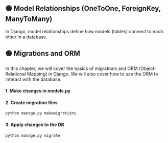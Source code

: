 ## 🟢 Model Relationships (OneToOne, ForeignKey, ManyToMany)
In Django, model relationships define how models (tables) connect to each other in a database.


## 🟢 Migrations and ORM
In this chapter, we will cover the basics of migrations and ORM (Object-Relational Mapping)
in Django. We will also cover how to use the ORM to interact with the database.
#### 1. Make changes in models.py
#### 2. Create migration files
```
python manage.py makemigrations
```
#### 3. Apply changes to the DB
```python manage.py migrate```
